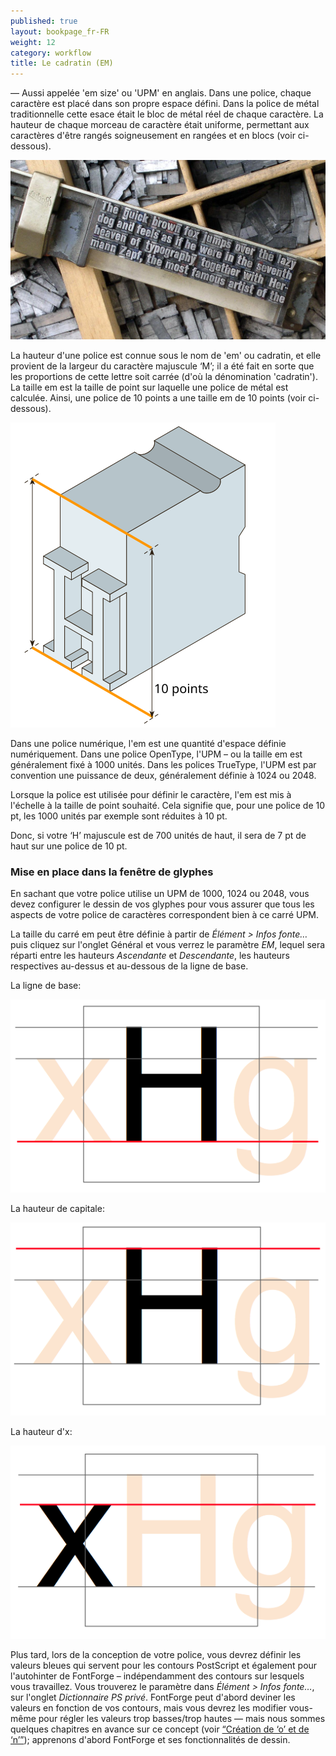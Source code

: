 ```yaml
---
published: true
layout: bookpage_fr-FR
weight: 12
category: workflow
title: Le cadratin (EM)
---
```


&mdash; Aussi appelée 'em size' ou 'UPM' en anglais.
Dans une police, chaque caractère est placé dans son propre espace défini. Dans la police
de métal traditionnelle cette esace était le bloc de métal réel de chaque caractère. La hauteur de
chaque morceau de caractère était uniforme, permettant aux caractères d'être rangés soigneusement
en rangées et en blocs (voir ci-dessous).

<img src="images/MetalTypeZoomIn.JPG" alt>

La hauteur d'une police est connue sous le nom de 'em' ou cadratin, et elle provient de la largeur du
caractère majuscule ‘M’; il a été fait en sorte que les proportions de cette lettre soit carrée
(d'où la dénomination 'cadratin').
La taille em est la taille de point sur laquelle une police de métal est calculée. Ainsi, une police de
10 points a une taille em de 10 points (voir ci-dessous).
 
<img src="images/em-metal-type.svg" alt>

Dans une police numérique, l'em est une quantité d'espace définie numériquement. Dans une police OpenType,
l'UPM &ndash; ou la taille em est généralement fixé à 1000 unités. Dans les polices TrueType, l'UPM est par
convention une puissance de deux, généralement définie à 1024 ou 2048.

Lorsque la police est utilisée pour définir le caractère, l'em est mis à l'échelle à la taille de point
souhaité. Cela signifie que, pour une police de 10 pt, les 1000 unités par exemple sont réduites à 10 pt.

Donc, si votre ‘H’ majuscule est de 700 unités de haut, il sera de 7 pt de haut sur une police de 10 pt.

### Mise en place dans la fenêtre de glyphes

En sachant que votre police utilise un UPM de 1000, 1024 ou 2048, vous devez configurer le dessin de vos
glyphes pour vous assurer que tous les aspects de votre police de caractères correspondent bien à ce carré UPM.

La taille du carré em peut être définie à partir de *Élément > Infos fonte&hellip;* puis cliquez sur
l'onglet Général et vous verrez le paramètre *EM*, lequel sera réparti entre les hauteurs *Ascendante* et
*Descendante*, les hauteurs respectives au-dessus et au-dessous de la ligne de base.

La ligne de base:

<img src="images/baseline.png" alt>

La hauteur de capitale:

<img src="images/capheight.png" alt>

La hauteur d'x:

<img src="images/xheight.png" alt>

Plus tard, lors de la conception de votre police, vous devrez définir les valeurs bleues qui servent
pour les contours PostScript et également pour l'autohinter de FontForge &ndash; indépendamment des
contours sur lesquels vous travaillez.
Vous trouverez le paramètre dans *Élément > Infos fonte&hellip;*, sur l'onglet *Dictionnaire PS privé*.
FontForge peut d'abord deviner les valeurs en fonction de vos contours, mais vous devrez les modifier
vous-même pour régler les valeurs trop basses/trop hautes &mdash; mais nous sommes quelques chapitres en avance sur
ce concept (voir [“Création de ‘o’ et de ‘n’”]); apprenons d'abord FontForge et ses fonctionnalités de dessin.

[“Création de ‘o’ et de ‘n’”]: Creating_o_and_n.html